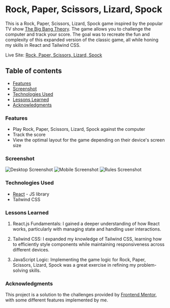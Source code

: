 # Rock, Paper, Scissors, Lizard, Spock

This is a Rock, Paper, Scissors, Lizard, Spock game inspired by the popular TV show [The Big Bang Theory](https://www.youtube.com/watch?v=x5Q6-wMx-K8&t=67s). The game allows you to challenge the computer and track your score. The goal was to recreate the fun and complexity of this expanded version of the classic game, all while honing my skills in React and Tailwind CSS.

Live Site: [Rock, Paper, Scissors, Lizard, Spock](https://sushcod3.github.io/rock-paper-scissors-lizard-spock/)

## Table of contents

- [Features](#features)
- [Screenshot](#screenshot)
- [Technologies Used](#technologies-used)
- [Lessons Learned](#lessons-learned)
- [Acknowledgments](#acknowledgments)

### Features

- Play Rock, Paper, Scissors, Lizard, Spock against the computer
- Track the score
- View the optimal layout for the game depending on their device's screen size

### Screenshot

![Desktop Screenshot](./public/screenshots/screenshot-desktop.png)
![Mobile Screenshot](./public/screenshots/screenshot-mobile-win.png)
![Rules Screenshot](./public/screenshots/screenshot-rules.png)

### Technologies Used

- [React](https://reactjs.org/) - JS library
- Tailwind CSS

### Lessons Learned

1. React.js Fundamentals: I gained a deeper understanding of how React works, particularly with managing state and handling user interactions.

2. Tailwind CSS: I expanded my knowledge of Tailwind CSS, learning how to efficiently style components while maintaining responsiveness across different devices.

3. JavaScript Logic: Implementing the game logic for Rock, Paper, Scissors, Lizard, Spock was a great exercise in refining my problem-solving skills.

### Acknowledgments

This project is a solution to the challenges provided by [Frontend Mentor](https://www.frontendmentor.io/solutions/space-tourism-website-using-vuejs-tailwind-css-gsap-and-vue-router-QE7Ddc2Y7q), with some different features implemented by me.
